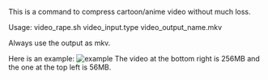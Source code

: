 This is a command to compress cartoon/anime video without much loss.

Usage: video_rape.sh video_input.type video_output_name.mkv

Always use the output as mkv.

Here is an example:
![example](https://raw.github.com/venam/video_rape/master/quality_236_vs_52_2.png)
The video at the bottom right is 256MB and the one at the top left is 56MB.

